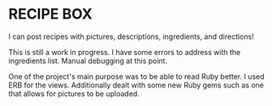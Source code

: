 
# RECIPE BOX

I can post recipes with pictures, descriptions, ingredients, and directions!

This is still a work in progress. I have some errors to address with the ingredients list.
Manual debugging at this point. 

One of the project's main purpose was to be able to read Ruby better. I used ERB for the views.
Additionally dealt with some new Ruby gems such as one that allows for pictures to be uploaded.
